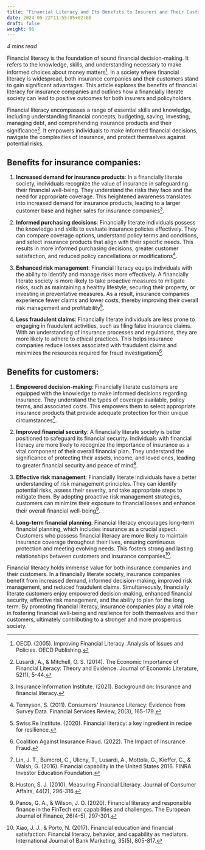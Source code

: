 ```yaml
---
title: "Financial Literacy and Its Benefits to Insurers and Their Customers"
date: 2024-05-22T11:55:05+02:00
draft: false 
weight: 96
--- 
```


<!-- # Financial Literacy and Its Benefits to Insurers and Their Customers -->
*4 mins read*

Financial literacy is the foundation of sound financial decision-making. It refers to the knowledge, skills, and understanding necessary to make informed choices about money matters[^1]. In a society where financial literacy is widespread, both insurance companies and their customers stand to gain significant advantages. This article explores the benefits of financial literacy for insurance companies and outlines how a financially literate society can lead to positive outcomes for both insurers and policyholders.

Financial literacy encompasses a range of essential skills and knowledge, including understanding financial concepts, budgeting, saving, investing, managing debt, and comprehending insurance products and their significance[^2]. It empowers individuals to make informed financial decisions, navigate the complexities of insurance, and protect themselves against potential risks.

## Benefits for insurance companies:

1. **Increased demand for insurance products**: In a financially literate society, individuals recognize the value of insurance in safeguarding their financial well-being. They understand the risks they face and the need for appropriate coverage. This heightened awareness translates into increased demand for insurance products, leading to a larger customer base and higher sales for insurance companies[^3].

2. **Informed purchasing decisions**: Financially literate individuals possess the knowledge and skills to evaluate insurance policies effectively. They can compare coverage options, understand policy terms and conditions, and select insurance products that align with their specific needs. This results in more informed purchasing decisions, greater customer satisfaction, and reduced policy cancellations or modifications[^4].

3. **Enhanced risk management**: Financial literacy equips individuals with the ability to identify and manage risks more effectively. A financially literate society is more likely to take proactive measures to mitigate risks, such as maintaining a healthy lifestyle, securing their property, or investing in preventative measures. As a result, insurance companies experience fewer claims and lower costs, thereby improving their overall risk management and profitability[^5].

4. **Less fraudulent claims**: Financially literate individuals are less prone to engaging in fraudulent activities, such as filing false insurance claims. With an understanding of insurance processes and regulations, they are more likely to adhere to ethical practices. This helps insurance companies reduce losses associated with fraudulent claims and minimizes the resources required for fraud investigations[^6].

## Benefits for customers:

1. **Empowered decision-making**: Financially literate customers are equipped with the knowledge to make informed decisions regarding insurance. They understand the types of coverage available, policy terms, and associated costs. This empowers them to select appropriate insurance products that provide adequate protection for their unique circumstances[^7].

2. **Improved financial security**: A financially literate society is better positioned to safeguard its financial security. Individuals with financial literacy are more likely to recognize the importance of insurance as a vital component of their overall financial plan. They understand the significance of protecting their assets, income, and loved ones, leading to greater financial security and peace of mind[^8].

3. **Effective risk management**: Financially literate individuals have a better understanding of risk management principles. They can identify potential risks, assess their severity, and take appropriate steps to mitigate them. By adopting proactive risk management strategies, customers can minimize their exposure to financial losses and enhance their overall financial well-being[^9].

4. **Long-term financial planning**: Financial literacy encourages long-term financial planning, which includes insurance as a crucial aspect. Customers who possess financial literacy are more likely to maintain insurance coverage throughout their lives, ensuring continuous protection and meeting evolving needs. This fosters strong and lasting relationships between customers and insurance companies[^10].

Financial literacy holds immense value for both insurance companies and their customers. In a financially literate society, insurance companies benefit from increased demand, informed decision-making, improved risk management, and reduced fraudulent claims. Simultaneously, financially literate customers enjoy empowered decision-making, enhanced financial security, effective risk management, and the ability to plan for the long term. By promoting financial literacy, insurance companies play a vital role in fostering financial well-being and resilience for both themselves and their customers, ultimately contributing to a stronger and more prosperous society.

[^1]: OECD. (2005). Improving Financial Literacy: Analysis of Issues and Policies. OECD Publishing.

[^2]: Lusardi, A., & Mitchell, O. S. (2014). The Economic Importance of Financial Literacy: Theory and Evidence. Journal of Economic Literature, 52(1), 5-44.

[^3]: Insurance Information Institute. (2021). Background on: Insurance and financial literacy.

[^4]: Tennyson, S. (2011). Consumers' Insurance Literacy: Evidence from Survey Data. Financial Services Review, 20(3), 165-179.

[^5]: Swiss Re Institute. (2020). Financial literacy: a key ingredient in recipe for resilience.

[^6]: Coalition Against Insurance Fraud. (2022). The Impact of Insurance Fraud.

[^7]: Lin, J. T., Bumcrot, C., Ulicny, T., Lusardi, A., Mottola, G., Kieffer, C., & Walsh, G. (2016). Financial capability in the United States 2016. FINRA Investor Education Foundation.

[^8]: Huston, S. J. (2010). Measuring Financial Literacy. Journal of Consumer Affairs, 44(2), 296-316.

[^9]: Panos, G. A., & Wilson, J. O. (2020). Financial literacy and responsible finance in the FinTech era: capabilities and challenges. The European Journal of Finance, 26(4-5), 297-301.

[^10]: Xiao, J. J., & Porto, N. (2017). Financial education and financial satisfaction: Financial literacy, behavior, and capability as mediators. International Journal of Bank Marketing, 35(5), 805-817.

